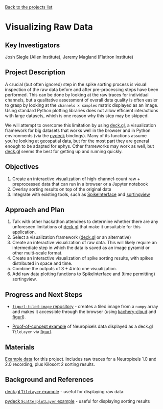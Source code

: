[Back to the projects list](../../)

<!-- For information on how to write GitHub .md files see https://guides.github.com/features/mastering-markdown/ -->

# Visualizing Raw Data

## Key Investigators

Josh Siegle (Allen Institute), Jeremy Magland (Flatiron Institute)

## Project Description

A crucial (but often ignored) step in the spike sorting process is visual inspection of the raw data before and after pre-processing steps have been performed. This can be done by looking at the raw traces for individual channels, but a qualitative assessment of overall data quality is often easier to grasp by looking at the `channels x samples` matrix displayed as an image. Using standard Python plotting libraries does not allow efficient interactions with large datasets, which is one reason why this step may be skipped.

We will attempt to overcome this limitation by using [deck.gl](https://deck.gl/), a visualization framework for big datasets that works well in the browser and in Python environments (via the [pydeck](https://deckgl.readthedocs.io/en/latest/) bindings). Many of its functions assume you're looking at geospatial data, but for the most part they are general enough to be adapted for ephys. Other frameworks may work as well, but [deck.gl](https://deck.gl/) seems the best for getting up and running quickly.

## Objectives

<!-- Briefly describe the objectives of your project. What would you like to achive?-->

1. Create an interactive visualization of high-channel-count raw + preprocessed data that can run in a browser or a Jupyter notebook
2. Overlay sorting results on top of the original data
3. Integrate with existing tools, such as [SpikeInterface](https://github.com/SpikeInterface/spikeinterface) and [sortingview](https://github.com/magland/sortingview)

## Approach and Plan

<!-- 1. Describe the steps of your planned approach to reach the objectives.-->
1. Talk with other hackathon attendees to determine whether there are any unforeseen limitations of [deck.gl](https://deck.gl/) that make it unsuitable for this application.
2. Select a visualization framework ([deck.gl](https://deck.gl/) or an alternative)
3. Create an interactive visualization of raw data. This will likely require an intermediate step in which the data is saved as an image pyramid or other multi-scale format.
4. Create an interactive visualization of spike sorting results, with spikes distributed in space and time.
5. Combine the outputs of 3 + 4 into one visualization.
6. Add raw data plotting functions to SpikeInterface and (time permitting) sortingview.

## Progress and Next Steps

<!--Populate this section as you are making progress before/during/after the hackathon-->
<!--Describe the progress you have made on the project,e.g., which objectives you have achieved and how.-->
<!--Describe the next steps you are planing to take to complete the project.-->

- [`figurl-tiled-image` repository](https://github.com/scratchrealm/figurl-tiled-image) - creates a tiled image from a `numpy` array and makes it accessible through the browser (using [kachery-cloud](https://github.com/scratchrealm/kachery-cloud) and [figurl](https://github.com/scratchrealm/figurl2)). 

- [Proof-of-concept example](https://www.figurl.org/f?v=gs://figurl/tiled-image-1&d=ipfs://bafkreid3gmolclm5pjyd27hlbhnxlxefoh3yxi4cylwsph2po25wcqfm4e&label=Neuropixels%20Example) of Neuropixels data displayed as a deck.gl `TileLayer` via [figurl](https://github.com/scratchrealm/figurl2). 

## Materials

<!--If available add links to the materials relevant to the project, e.g., the code generated for the project or data used-->
<!--If available add pictures and links to videos that demonstrate what has been accomplished.-->
<!--![Description of picture](Example2.jpg)-->

[Example data](https://www.dropbox.com/sh/wkkudosfb7f4m5k/AAA8rcbdo4K95JREB3cWvg_ba?dl=0) for this project. Includes raw traces for a Neuropixels 1.0 and 2.0 recording, plus Kilosort 2 sorting results.

## Background and References

<!--Use this space for information that may help people better understand your project, like links to papers, source code, or data ,e.g:-->
<!-- - Source code: https://github.com/YourUser/YourRepository -->
<!-- - Documentation: https://link.to.docs -->
<!-- - Test data: https://link.to.test.data -->

[deck.gl `TileLayer` example](https://deck.gl/examples/tile-layer-non-geospatial/) - useful for displaying raw data

[pydeck `ScatterplotLayer` example](https://pydeck.gl/gallery/scatterplot_layer.html) - useful for displaying sorting results
